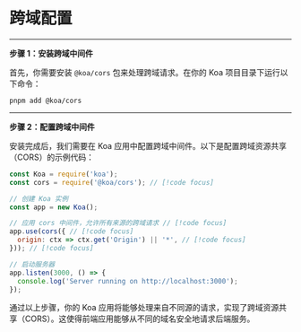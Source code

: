 # 跨域配置
-----

**步骤 1：安装跨域中间件**

首先，你需要安装 `@koa/cors` 包来处理跨域请求。在你的 Koa 项目目录下运行以下命令：

```
pnpm add @koa/cors
```
-----

**步骤 2：配置跨域中间件**

安装完成后，我们需要在 Koa 应用中配置跨域中间件。以下是配置跨域资源共享（CORS）的示例代码：

```js
const Koa = require('koa');
const cors = require('@koa/cors'); // [!code focus]

// 创建 Koa 实例
const app = new Koa();

// 应用 cors 中间件，允许所有来源的跨域请求 // [!code focus]
app.use(cors({ // [!code focus]
  origin: ctx => ctx.get('Origin') || '*', // [!code focus]
})); // [!code focus]

// 启动服务器
app.listen(3000, () => {
  console.log('Server running on http://localhost:3000');
});
```
通过以上步骤，你的 Koa 应用将能够处理来自不同源的请求，实现了跨域资源共享（CORS）。这使得前端应用能够从不同的域名安全地请求后端服务。
